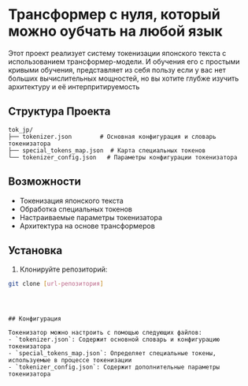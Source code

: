 # Трансформер  с  нуля, который можно  оубчать на любой язык

Этот проект реализует систему токенизации японского текста с использованием трансформер-модели. И обучения  его с простыми  кривыми обучения,  представляет из  себя пользу  если у вас нет  больших  вычислительных  мощностей, но  вы  хотите  глубже изучить архитектуру и  её  интерпритируемость

## Структура Проекта

```
tok_jp/
├── tokenizer.json        # Основная конфигурация и словарь токенизатора
├── special_tokens_map.json  # Карта специальных токенов
└── tokenizer_config.json   # Параметры конфигурации токенизатора
```

## Возможности

- Токенизация японского текста
- Обработка специальных токенов
- Настраиваемые параметры токенизатора
- Архитектура на основе трансформеров

## Установка

1. Клонируйте репозиторий:
```bash
git clone [url-репозитория]
```


```



## Конфигурация

Токенизатор можно настроить с помощью следующих файлов:
- `tokenizer.json`: Содержит основной словарь и конфигурацию токенизатора
- `special_tokens_map.json`: Определяет специальные токены, используемые в процессе токенизации
- `tokenizer_config.json`: Содержит дополнительные параметры токенизатора



